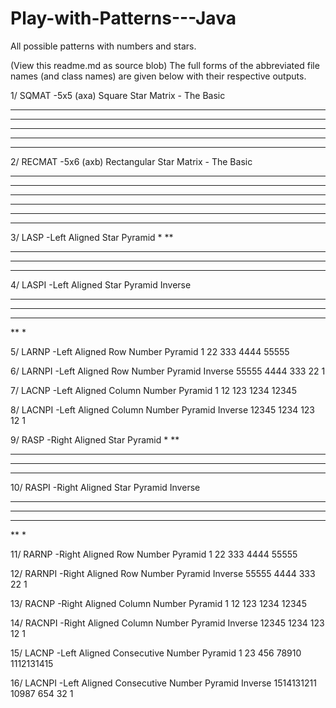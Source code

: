 # Play-with-Patterns---Java
All possible patterns with numbers and stars.

(View this readme.md as source blob)
The full forms of the abbreviated file names (and class names) are given below with their respective outputs.

1/ SQMAT -5x5 (axa) Square Star Matrix  - The Basic
*****
*****
*****
*****
*****

2/ RECMAT -5x6 (axb) Rectangular Star Matrix  - The Basic
*****
*****
*****
*****
*****
*****

3/ LASP -Left Aligned Star Pyramid
*
**
***
****
*****

4/ LASPI -Left Aligned Star Pyramid Inverse
*****
****
***
**
*

5/ LARNP -Left Aligned Row Number Pyramid
1
22
333
4444
55555

6/ LARNPI -Left Aligned Row Number Pyramid Inverse
55555
4444
333
22
1

7/ LACNP -Left Aligned Column Number Pyramid
1
12
123
1234
12345

8/ LACNPI -Left Aligned Column Number Pyramid Inverse
12345
1234
123
12
1

9/ RASP -Right Aligned Star Pyramid
    *
   **
  ***
 ****
*****

10/ RASPI -Right Aligned Star Pyramid Inverse
*****
 ****
  ***
   **
    *
    
11/ RARNP -Right Aligned Row Number Pyramid
    1
   22
  333
 4444
55555

12/ RARNPI -Right Aligned Row Number Pyramid Inverse
55555
 4444
  333
   22
    1

13/ RACNP -Right Aligned Column Number Pyramid
    1
   12
  123
 1234
12345

14/ RACNPI -Right Aligned Column Number Pyramid Inverse
12345
 1234
  123
   12
    1
    
15/ LACNP -Left Aligned Consecutive Number Pyramid
1
23
456
78910
1112131415

16/ LACNPI -Left Aligned Consecutive Number Pyramid Inverse
1514131211
10987
654
32
1
